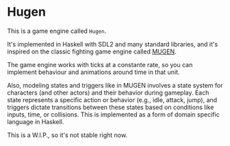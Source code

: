 # Hugen

This is a game engine called `Hugen`.

It's implemented in Haskell with SDL2 and many standard libraries, and it's inspired on the classic fighting game engine called [MUGEN](https://es.wikipedia.org/wiki/MUGEN).

The game engine works with ticks at a constante rate, so you can implement behaviour and animations around time in that unit.

Also, modeling states and triggers like in MUGEN involves a state system for characters (and other actors) and their behavior during gameplay. Each state represents a specific action or behavior (e.g., idle, attack, jump), and triggers dictate transitions between these states based on conditions like inputs, time, or collisions. This is implemented as a form of domain specific language in Haskell.

This is a W.I.P., so it's not stable right now.
